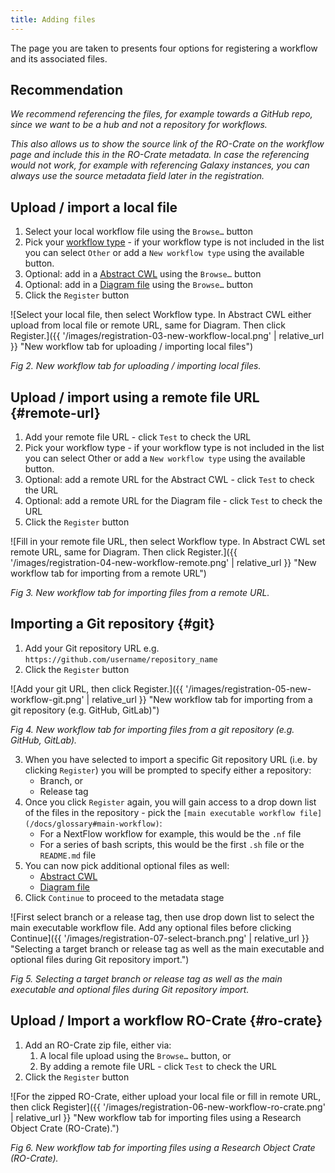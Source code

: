 ```yaml
---
title: Adding files
---
```


The page you are taken to presents four options for registering a workflow and its associated files. 


## Recommendation

*We recommend referencing the files, for example towards a GitHub repo, since we want to be a hub and not a repository for workflows.*

*This also allows us to show the source link of the RO-Crate on the workflow page and include this in the RO-Crate metadata. In case the referencing would not work, for example with referencing Galaxy instances, you can always use the source metadata field later in the registration.*



## Upload / import a local file



1. Select your local workflow file using the `Browse…` button
2. Pick your [workflow type](/docs/supported-workflow-types) - if your workflow type is not included in the list you can select `Other` or add a `New workflow type` using the available button.
3. Optional: add in a [Abstract CWL](/docs/glossary#abstract-cwl) using the `Browse…` button
4. Optional: add in a [Diagram file](/docs/glossary#diagram) using the `Browse…` button
5. Click the `Register` button

![Select your local file, then select Workflow type. In Abstract CWL either upload from local file or remote URL, same for Diagram. Then click Register.]({{ '/images/registration-03-new-workflow-local.png' | relative_url }} "New workflow tab for uploading / importing local files")

_Fig 2. New workflow tab for uploading / importing local files._


## Upload / import using a remote file URL {#remote-url}



1. Add your remote file URL - click `Test` to check the URL
2. Pick your workflow type - if your workflow type is not included in the list you can select Other or add a `New workflow type` using the available button.
3. Optional: add a remote URL for the Abstract CWL  - click `Test` to check the URL
4. Optional: add a remote URL for the Diagram file  - click `Test` to check the URL
5. Click the `Register` button


![Fill in your remote file URL, then select Workflow type. In Abstract CWL set remote URL, same for Diagram. Then click Register.]({{ '/images/registration-04-new-workflow-remote.png' | relative_url }} "New workflow tab for importing from a remote URL")

_Fig 3. New workflow tab for importing files from a remote URL._


## Importing a Git repository {#git}



1. Add your Git repository URL  e.g. `https://github.com/username/repository_name`
2. Click the `Register` button


![Add your git URL, then click Register.]({{ '/images/registration-05-new-workflow-git.png' | relative_url }} "New workflow tab for importing from a git repository (e.g. GitHub, GitLab)")

_Fig 4. New workflow tab for importing files from a git repository (e.g. GitHub, GitLab)._



3. When you have selected to import a specific Git repository URL (i.e. by clicking `Register`) you will be prompted to specify either a repository:
     - Branch, or
     - Release tag
4. Once you click `Register` again, you will gain access to a drop down list of the files in the repository - pick the `[main executable workflow file](/docs/glossary#main-workflow)`:
     - For a NextFlow workflow for example, this would be the <code>.nf</code> file
     - For a series of bash scripts, this would be the first <code>.sh</code> file or the <code>README.md</code> file
5. You can now pick additional optional files as well:
     - [Abstract CWL](/docs/glossary#abstract-cwl)
     - [Diagram file](/docs/glossary#diagram)
6. Click `Continue` to proceed to the metadata stage


![First select branch or a release tag, then use drop down list to select the main executable workflow file. Add any optional files before clicking Continue]({{ '/images/registration-07-select-branch.png' | relative_url }} "Selecting a target branch or release tag as well as the main executable and optional files during Git repository import.")


_Fig 5. Selecting a target branch or release tag as well as the main executable and optional files during Git repository import._



## Upload / Import a workflow RO-Crate {#ro-crate}

1. Add an RO-Crate zip file, either via:
    1. A local file upload using the `Browse…` button, or
    2. By adding a remote file URL - click `Test` to check the URL
2. Click the `Register` button


![For the zipped RO-Crate, either upload your local file or fill in remote URL, then click Register]({{ '/images/registration-06-new-workflow-ro-crate.png' | relative_url }} "New workflow tab for importing files using a Research Object Crate (RO-Crate).")

_Fig 6. New workflow tab for importing files using a Research Object Crate (RO-Crate)._

